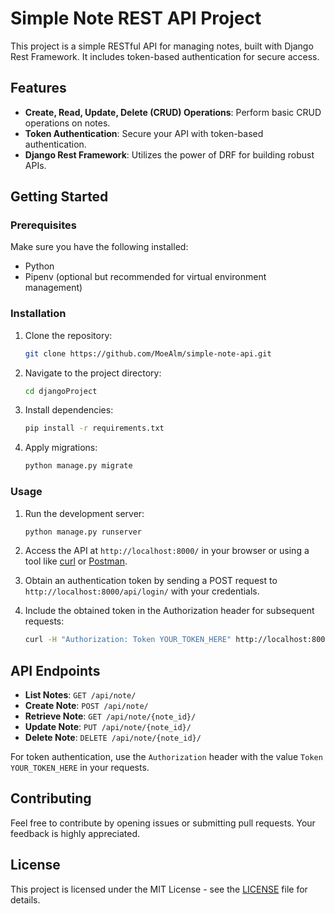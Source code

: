 # Simple Note REST API Project

This project is a simple RESTful API for managing notes, built with Django Rest Framework. It includes token-based authentication for secure access.

## Features

- **Create, Read, Update, Delete (CRUD) Operations**: Perform basic CRUD operations on notes.
- **Token Authentication**: Secure your API with token-based authentication.
- **Django Rest Framework**: Utilizes the power of DRF for building robust APIs.

## Getting Started

### Prerequisites

Make sure you have the following installed:

- Python
- Pipenv (optional but recommended for virtual environment management)

### Installation

1. Clone the repository:

    ```bash
    git clone https://github.com/MoeAlm/simple-note-api.git
    ```

2. Navigate to the project directory:

    ```bash
    cd djangoProject
    ```

3. Install dependencies:

    ```bash
    pip install -r requirements.txt
    ```

4. Apply migrations:

    ```bash
    python manage.py migrate
    ```

### Usage

1. Run the development server:

    ```bash
    python manage.py runserver
    ```

2. Access the API at `http://localhost:8000/` in your browser or using a tool like [curl](https://curl.se/) or [Postman](https://www.postman.com/).

3. Obtain an authentication token by sending a POST request to `http://localhost:8000/api/login/` with your credentials.

4. Include the obtained token in the Authorization header for subsequent requests:

    ```bash
    curl -H "Authorization: Token YOUR_TOKEN_HERE" http://localhost:8000/api/note/
    ```

## API Endpoints

- **List Notes**: `GET /api/note/`
- **Create Note**: `POST /api/note/`
- **Retrieve Note**: `GET /api/note/{note_id}/`
- **Update Note**: `PUT /api/note/{note_id}/`
- **Delete Note**: `DELETE /api/note/{note_id}/`

For token authentication, use the `Authorization` header with the value `Token YOUR_TOKEN_HERE` in your requests.

## Contributing

Feel free to contribute by opening issues or submitting pull requests. Your feedback is highly appreciated.

## License

This project is licensed under the MIT License - see the [LICENSE](LICENSE) file for details.
